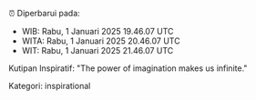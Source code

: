 ⏰ Diperbarui pada:
- WIB: Rabu, 1 Januari 2025 19.46.07 UTC
- WITA: Rabu, 1 Januari 2025 20.46.07 UTC
- WIT: Rabu, 1 Januari 2025 21.46.07 UTC

Kutipan Inspiratif:
"The power of imagination makes us infinite."


Kategori: inspirational

